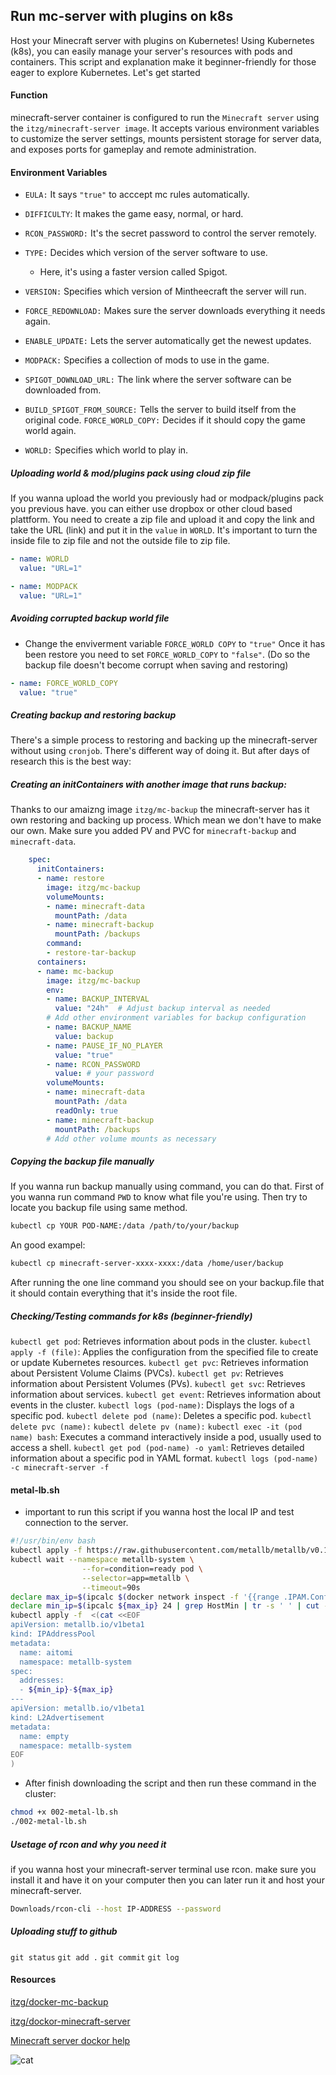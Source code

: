 ## Run mc-server with plugins on k8s
Host your Minecraft server with plugins on Kubernetes! Using Kubernetes (k8s), you can easily manage your server's resources with pods and containers. This script and explanation make it beginner-friendly for those eager to explore Kubernetes. Let's get started

#### Function
 minecraft-server container is configured to run the `Minecraft server` using the `itzg/minecraft-server image`. It accepts various environment variables to customize the server settings, mounts persistent storage for server data, and exposes ports for gameplay and remote administration.


#### Environment Variables
* `EULA:` It says `"true"` to acccept mc rules automatically.
* `DIFFICULTY`: It makes the game easy, normal, or hard.

* `RCON_PASSWORD:` It's the secret password to control the server remotely.
  
* `TYPE:` Decides which version of the server software to use. 
  - Here, it's using a faster version called Spigot.
* `VERSION:` Specifies which version of Mintheecraft the server will run.
* `FORCE_REDOWNLOAD:` Makes sure the server downloads everything it needs again.
* `ENABLE_UPDATE:` Lets the server automatically get the newest updates.
* `MODPACK:` Specifies a collection of mods to use in the game.
* `SPIGOT_DOWNLOAD_URL:` The link where the server software can be downloaded from.
* `BUILD_SPIGOT_FROM_SOURCE:` Tells the server to build itself from the original code.
`FORCE_WORLD_COPY:` Decides if it should copy the game world again.
* `WORLD:` Specifies which world to play in.

##### Uploading world & mod/plugins pack using cloud zip file
If you wanna upload the world you previously had or modpack/plugins pack you previous have. you can either use dropbox or other cloud based plattform. You need to create a zip file and upload it and copy the link and take the URL (link) and put it in the `value` in `WORLD`. It's important to turn the inside file to zip file and not the outside file to zip file.

```yaml
- name: WORLD
  value: "URL=1"
```
```yaml
- name: MODPACK
  value: "URL=1"
```
##### Avoiding corrupted backup world file
* Change the enviverment variable `FORCE_WORLD COPY` to `"true"` 
Once it has been restore you need to set `FORCE_WORLD_COPY` to `"false"`. 
(Do so the backup file doesn't become corrupt when saving and restoring)

```yaml
- name: FORCE_WORLD_COPY
  value: "true" 
```

##### Creating backup and restoring backup
There's a simple process to restoring and backing up the minecraft-server without using `cronjob`. There's different way of doing it. But after days of research this is the best way:

##### Creating an initContainers with another image that runs backup:
Thanks to our amaizng image `itzg/mc-backup` the minecraft-server has it own restoring and backing up process. Which mean we don't have to make our own. Make sure you added PV and PVC for `minecraft-backup` and `minecraft-data`.

```yaml
    spec:
      initContainers:
      - name: restore
        image: itzg/mc-backup
        volumeMounts:
        - name: minecraft-data
          mountPath: /data
        - name: minecraft-backup
          mountPath: /backups
        command: 
        - restore-tar-backup
      containers:
      - name: mc-backup
        image: itzg/mc-backup
        env:
        - name: BACKUP_INTERVAL
          value: "24h"  # Adjust backup interval as needed
        # Add other environment variables for backup configuration
        - name: BACKUP_NAME
          value: backup
        - name: PAUSE_IF_NO_PLAYER
          value: "true"
        - name: RCON_PASSWORD
          value: # your password
        volumeMounts:
        - name: minecraft-data
          mountPath: /data
          readOnly: true
        - name: minecraft-backup
          mountPath: /backups
        # Add other volume mounts as necessary
```


##### Copying the backup file manually
If you wanna run backup manually using command, you can do that. First of you wanna run command `PWD` to know what file you're using. Then try to locate you backup file using same method.

```bash
kubectl cp YOUR POD-NAME:/data /path/to/your/backup
```
An good exampel:
```bash
kubectl cp minecraft-server-xxxx-xxxx:/data /home/user/backup
```
After running the one line command you should see on your backup.file that it should contain everything that it's inside the root file.

##### Checking/Testing commands for k8s (beginner-friendly)
`kubectl get pod`: Retrieves information about pods in the cluster.
`kubectl apply -f (file)`: Applies the configuration from the specified file to create or update Kubernetes resources.
`kubectl get pvc`: Retrieves information about Persistent Volume Claims (PVCs).
`kubectl get pv`: Retrieves information about Persistent Volumes (PVs).
`kubectl get svc`: Retrieves information about services.
`kubectl get event`: Retrieves information about events in the cluster.
`kubectl logs (pod-name)`: Displays the logs of a specific pod.
`kubectl delete pod (name)`: Deletes a specific pod.
`kubectl delete pvc (name):`
`kubectl delete pv (name):`
`kubectl exec -it (pod name) bash`: Executes a command interactively inside a pod, usually used to access a shell.
`kubectl get pod (pod-name) -o yaml`: Retrieves detailed information about a specific pod in YAML format.
`kubectl logs (pod-name) -c minecraft-server -f`

#### metal-lb.sh
* important to run this script if you wanna host the local IP and test connection to the server.

```bash
#!/usr/bin/env bash
kubectl apply -f https://raw.githubusercontent.com/metallb/metallb/v0.13.7/config/manifests/metallb-native.yaml
kubectl wait --namespace metallb-system \
                --for=condition=ready pod \
                --selector=app=metallb \
                --timeout=90s
declare max_ip=$(ipcalc $(docker network inspect -f '{{range .IPAM.Config}}{{println .Subnet}}{{end}}' kind | head -n1)  | grep HostMax | tr -s ' ' | cut -f2 -d' ')
declare min_ip=$(ipcalc ${max_ip} 24 | grep HostMin | tr -s ' ' | cut -f2 -d' ' )
kubectl apply -f  <(cat <<EOF
apiVersion: metallb.io/v1beta1
kind: IPAddressPool
metadata:
  name: aitomi
  namespace: metallb-system
spec:
  addresses:
  - ${min_ip}-${max_ip}
---
apiVersion: metallb.io/v1beta1
kind: L2Advertisement
metadata:
  name: empty
  namespace: metallb-system
EOF
)
```

* After finish downloading the script and then run these command in the cluster:
```bash
chmod +x 002-metal-lb.sh
./002-metal-lb.sh
```


##### Usetage of rcon and why you need it
if you wanna host your minecraft-server terminal use rcon. make sure you install it and have it on your computer then you can later run it and host your minecraft-server.
```bash
Downloads/rcon-cli --host IP-ADDRESS --password
```

##### Uploading stuff to github
`git status`
`git add .`
`git commit`
`git log`

#### Resources

[itzg/docker-mc-backup](https://github.com/itzg/docker-mc-backup)

[itzg/dockor-minecraft-server](https://github.com/itzg/docker-minecraft-server)

[Minecraft server dockor help](https://docker-minecraft-server.readthedocs.io/en/latest/)

![cat](https://www.alleycat.org/wp-content/uploads/2019/03/FELV-cat.jpg)